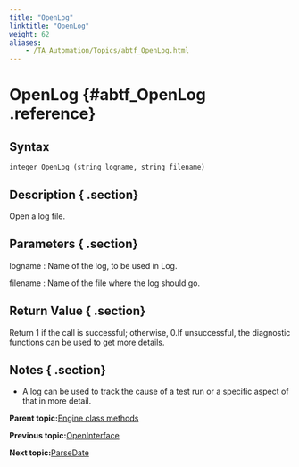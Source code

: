 ```yaml
--- 
title: "OpenLog"
linktitle: "OpenLog"
weight: 62
aliases: 
    - /TA_Automation/Topics/abtf_OpenLog.html
---
```

# OpenLog {#abtf_OpenLog .reference}

## Syntax

`integer OpenLog (string logname, string filename)`

## Description { .section}

Open a log file.

## Parameters { .section}

logname
:   Name of the log, to be used in Log.

filename
:   Name of the file where the log should go.

## Return Value { .section}

Return 1 if the call is successful; otherwise, 0.If unsuccessful, the diagnostic functions can be used to get more details.

## Notes { .section}

-   A log can be used to track the cause of a test run or a specific aspect of that in more detail.

**Parent topic:**[Engine class methods](../../TA_Automation/Topics/abtf_Engine_classes.html)

**Previous topic:**[OpenInterface](../../TA_Automation/Topics/abtf_OpenInterface.html)

**Next topic:**[ParseDate](../../TA_Automation/Topics/abtf_ParseDate.html)

